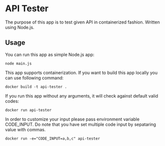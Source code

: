 # API Tester
The purpose of this app is to test given API in containerized fashion. Written using Node.js.
## Usage
You can run this app as simple Node.js app:

``node main.js``

This app supports containerization. If you want to build this app locally you can use following command:

``docker build -t api-tester .``


If you run this app without any arguments, it will check against default valid codes:

``docker run api-tester``

In order to customize your input please pass environment variable CODE_INPUT. Do note that you have set multiple code input by sepataring value with commas.

``docker run -e="CODE_INPUT=a,b,c" api-tester``